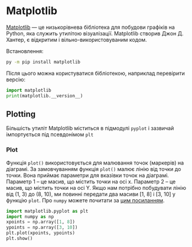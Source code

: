 # Matplotlib

[Matplotlib](https://matplotlib.org/) — це низькорівнева бібліотека для побудови графіків на Python, яка служить утилітою візуалізації. Matplotlib створив Джон Д. Хантер, є відкритим і вільно-використовуваним кодом.

Встановлення:

```bash
py -m pip install matplotlib
```

Після цього можна користуватися бібліотекою, наприклад перевірити версію:

```python
import matplotlib
print(matplotlib.__version__)
```

## Plotting

Більшість утиліт Matplotlib міститься в підмодулі `pyplot` і зазвичай імпортується під псевдонімом `plt`

### Plot

Функція `plot()` використовується для малювання точок (маркерів) на діаграмі. За замовчуванням функція `plot()` малює лінію від точки до точки. Вона приймає параметри для вказівки точок на діаграмі. Параметр 1 – це масив, що містить точки на осі x. Параметр 2 – це масив, що містить точки на осі Y. Якщо нам потрібно побудувати лінію від (1, 3) до (8, 10), ми повинні передати два масиви [1, 8] і [3, 10] у функцію `plot`. Про `numpy` можете почитати за [цим посиланням](numpy.md).

```python
import matplotlib.pyplot as plt
import numpy as np
xpoints = np.array([1, 8])
ypoints = np.array([3, 10])
plt.plot(xpoints, ypoints)
plt.show()
```



```python

```

